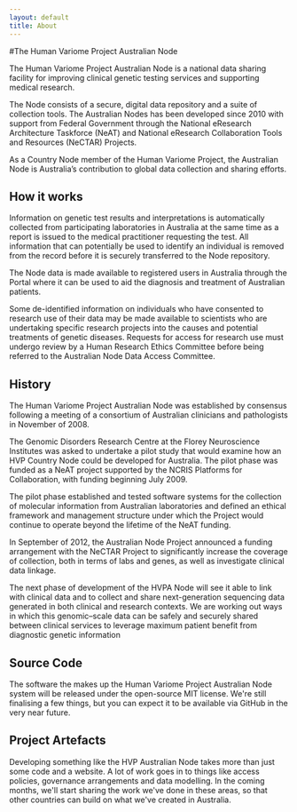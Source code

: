 ```yaml
---
layout: default
title: About
---
```


#The Human Variome Project Australian Node


The Human Variome Project Australian Node is a national data sharing facility for improving clinical genetic testing services and supporting medical research.

The Node consists of a secure, digital data repository and a suite of collection tools. The Australian Nodes has been developed since 2010 with support from Federal Government through the National eResearch Architecture Taskforce (NeAT) and National eResearch Collaboration Tools and Resources (NeCTAR) Projects.

As a Country Node member of the Human Variome Project, the Australian Node is Australia’s contribution to global data collection and sharing efforts.

## How it works
Information on genetic test results and interpretations is automatically collected from participating laboratories in Australia at the same time as a report is issued to the medical practitioner requesting the test. All information that can potentially be used to identify an individual is removed from the record before it is securely transferred to the Node repository.

The Node data is made available to registered users in Australia through the Portal where it can be used to aid the diagnosis and treatment of Australian patients.

Some de-identified information on individuals who have consented to research use of their data may be made available to scientists who are undertaking specific research projects into the causes and potential treatments of genetic diseases. Requests for access for research use must undergo review by a Human Research Ethics Committee before being referred to the Australian Node Data Access Committee.

## History
The Human Variome Project Australian Node was established by consensus following a meeting of a consortium of Australian clinicians and pathologists in November of 2008.

The Genomic Disorders Research Centre at the Florey Neuroscience Institutes was asked to undertake a pilot study that would examine how an HVP Country Node could be developed for Australia. The pilot phase was funded as a NeAT project supported by the NCRIS Platforms for Collaboration, with funding beginning July 2009.

The pilot phase established and tested software systems for the collection of molecular information from Australian laboratories and defined an ethical framework and management structure under which the Project would continue to operate beyond the lifetime of the NeAT funding.

In September of 2012, the Australian Node Project announced a funding arrangement with the NeCTAR Project to significantly increase the coverage of collection, both in terms of labs and genes, as well as investigate clinical data linkage.

The next phase of development of the HVPA Node will see it able to link with clinical data and to collect and share next-generation sequencing data generated in both clinical and research contexts. We are working out ways in which this genomic–scale data can be safely and securely shared between clinical services to leverage maximum patient benefit from diagnostic genetic information

## Source Code
The software the makes up the Human Variome Project Australian Node system will be released under the open-source MIT license. We're still finalising a few things, but you can expect it to be available via GitHub in the very near future.

## Project Artefacts
Developing something like the HVP Australian Node takes more than just some code and a website. A lot of work goes in to things like access policies, governance arrangements and data modelling. In the coming months, we'll start sharing the work we've done in these areas, so that other countries can build on what we've created in Australia.